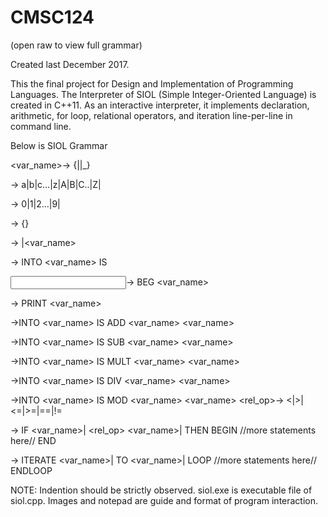 # CMSC124

(open raw to view full grammar)

Created last December 2017.

This the final project for Design and Implementation of Programming Languages. The Interpreter of SIOL (Simple Integer-Oriented Language) is created in C++11. 
As an interactive interpreter, it implements declaration, arithmetic, for loop, relational operators, and iteration line-per-line in command line.

Below is SIOL Grammar

<var_name>-> <letter>{<letter>|<digit>|_}
  
<letter>-> a|b|c…|z|A|B|C..|Z|
  
<digit>-> 0|1|2…|9|
  
<value>-> <digit>{<digit>}
  
<expr>-> <value>|<var_name>
  
<assignment>-> INTO <var_name> IS <expr>
  
<input>-> BEG <var_name>
  
<output>-> PRINT <var_name>
  
<addition>->INTO <var_name> IS ADD <var_name> <var_name>
  
<subtraction>->INTO <var_name> IS SUB <var_name> <var_name>
  
<multiplication>->INTO <var_name> IS MULT <var_name> <var_name>
  
<division>->INTO <var_name> IS DIV <var_name> <var_name>
  
<modulo>->INTO <var_name> IS MOD <var_name> <var_name>
<rel_op>-> <|>|<=|>=|==|!=
  
<if statement>      -> IF <var_name>|<value> <rel_op> <var_name>|<value> THEN
                          BEGIN
                              //more statements here//
                          END
  
<iteration statement> -> ITERATE <var_name>|<value> TO <var_name>|<value>
                         LOOP
                          //more statements here//
                         ENDLOOP
 
NOTE: Indention should be strictly observed.
siol.exe is executable file of siol.cpp.
Images and notepad are guide and format of program interaction.
